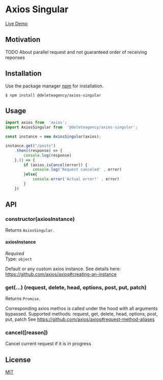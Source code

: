 # Axios Singular

[Live Demo](https://delete-agency.github.io/axios-singular/)

## Motivation

TODO
About parallel request and not guaranteed order of receiving reponses


## Installation

Use the package manager [npm](https://docs.npmjs.com/about-npm/) for installation.

```
$ npm install @deleteagency/axios-singular
```

## Usage

```js
import axios from  'axios';
import AxiosSingular from  '@deleteagency/axios-singular';

const instance = new AxiosSingular(axios);

instance.get("/posts")
    .then((response) => {
        console.log(response)
    },() => {
        if (axios.isCancel(error)) {
            console.log('Request canceled' , error)
        }else{
            console.error('Actual error!' , error)
        }
    })
```

## API

### constructor(axiosInstance)

Returns `AxiosSingular`.

#### axiosInstance

*Required*<br>
Type: `object`

Default or any custom axios instance. See details here: https://github.com/axios/axios#creating-an-instance

### get(...) (request, delete, head, options, post, put, patch)

Returns `Promise`.

Corresponding axios methos is called under the hood with all arguments bypassed. Supported methods: request, get, delete, head, options, post, put, patch
See https://github.com/axios/axios#request-method-aliases

### cancel([reason])

Cancel current request if it is in progress

## License
[MIT](https://choosealicense.com/licenses/mit/)